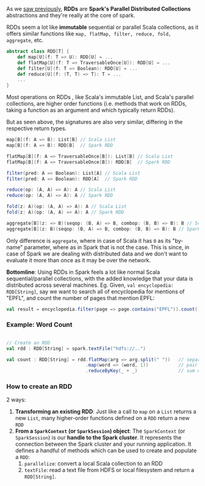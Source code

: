 As we [saw previously](https://github.com/rohitvg/scala-spark-4/wiki/Data-Parallel-to-Distributed-Data-Parallel#apache-spark), **RDDs** are **Spark's Parallel Distributed Collections** abstractions and they're really at the core of spark.

RDDs seem a lot like **immutable** sequential or parallel Scala collections, as it offers similar functions like `map, flatMap, filter, reduce, fold, aggregate`, etc. 

```scala
abstract class RDD[T] {
    def map[U](f: T => U): RDD[U] = ...
    def flatMap[U](f: T => TraversableOnce[U]): RDD[U] = ...
    def filter[U](f: T => Boolean): RDD[U] = ...
    def reduce[U](f: (T, T) => T): T = ...
    ...
}
```
Most operations on RDDs , like Scala's immutable List, and Scala's parallel collections, are higher order functions (i.e. methods that work on RDDs, taking a function as an argument and which typically return RDDs).

But as seen above, the signatures are also very similar, differing in the respective return types.
```scala
map[B](f: A => B): List[B] // Scala List
map[B](f: A => B): RDD[B]  // Spark RDD

flatMap[B](f: A => TraversableOnce[B]): List[B] // Scala List
flatMap[B](f: A => TraversableOnce[B]): RDD[B]  // Spark RDD

filter(pred: A => Boolean): List[A] // Scala List
filter(pred: A => Boolean): RDD[A]  // Spark RDD

reduce(op: (A, A) => A): A // Scala List
reduce(op: (A, A) => A): A // Spark RDD

fold(z: A)(op: (A, A) => A): A // Scala List
fold(z: A)(op: (A, A) => A): A // Spark RDD

aggregate[B](z: => B)(seqop: (B, A) => B, combop: (B, B) => B): B // Scala
aggregate[B](z: B)(seqop: (B, A) => B, combop: (B, B) => B): B // Spark RDD
```
Only difference is `aggregate`, where in case of Scala it has `0` as its "by-name" parameter, where as in Spark that is not the case. This is since, in case of Spark we are dealing with distributed data and we don't want to evaluate it more than once as it may be over the network.

**Bottomline**: Using RDDs in Spark feels a lot like normal Scala sequential/parallel collections, with the added knowledge that your data is distributed across several machines. Eg. Given, `val encyclopedia: RDD[String]`, say we want to search all of encyclopedia for mentions of "EPFL", and count the number of pages that mention EPFL:
```scala
val result = encyclopedia.filter(page => page.contains("EPFL")).count()
```

### Example: Word Count

```scala

// Create an RDD
val rdd : RDD[String] = spark.textFile("hdfs://..") 

val count : RDD[String] = rdd.flatMap(arg => arg.split(" "))   // separate text into words
                             .map(word => (word, 1))           // pair each word with 1
                             .reduceByKey(_ + _)               // sum up the 1s in the pairs
```

### How to create an RDD

2 ways: 

1. **Transforming an existing RDD**: Just like a call to `map` on a `List` returns a new `List`, many higher-order functions defined on a `RDD` return a new `RDD`
2. **From a `SparkContext` (or `SparkSession`) object**: The `SparkContext` (or `SparkSession`) is our **handle to the Spark cluster**. It represents the connection between the Spark cluster and your running application. It defines a handful of methods which can be used to create and populate a `RDD`:
    1. `parallelize`: convert a local Scala collection to an RDD
    2. `textFile`: read a text file from HDFS or local filesystem and return a `RDD[String]`.